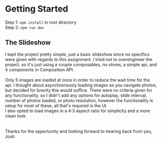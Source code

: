 # Getting Started

Step 1: `npm install` in root directory
<br>
Step 2: `npm run dev`

## The Slideshow

I kept the project pretty simple, just a basic slideshow since no specifics were given with regards to this assignment. I tried not to overengineer the project, so it's just using a couple composables, no stores, a simple api, and 4 components in Composition API.
<br><br>
Only 5 images are loaded at once in order to reduce the wait time for the api.
I thought about asynchronously loading images as you navigate photos, but decided for brevity this would suffice.
There were no criteria given for any functionality, so I didn't add any options for autoplay, slide interval, number of photos loaded, or photo resolution, however the functionality is setup for most of these, all that's required is the UI.
<br>
I also opted to load images in a 4:3 aspect ratio for simplicity and a more clean look.
<br><br><br>
Thanks for the opportunity and looking forward to hearing back from you,<br>Josh

